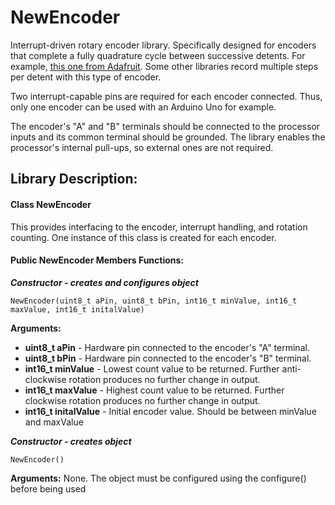 # NewEncoder
Interrupt-driven rotary encoder library. Specifically designed for encoders that complete a fully quadrature cycle between successive detents. For example, [this one from Adafruit](https://www.adafruit.com/product/377). Some other libraries record multiple steps per detent with this type of encoder.

Two interrupt-capable pins are required for each encoder connected. Thus, only one encoder can be used with an Arduino Uno for example.

The encoder's "A" and "B" terminals should be connected to the processor inputs and its common terminal should be grounded. The library enables the processor's internal pull-ups, so external ones are not required.
## Library Description:
#### Class NewEncoder
This provides interfacing to the encoder, interrupt handling, and rotation counting. One instance of this class is created for each encoder.
#### Public NewEncoder Members Functions:
***Constructor - creates  and configures object***

    NewEncoder(uint8_t aPin, uint8_t bPin, int16_t minValue, int16_t maxValue, int16_t initalValue)
**Arguments:**
 - **uint8_t aPin** - Hardware pin connected to the encoder's "A" terminal.
 - **uint8_t bPin** - Hardware pin connected to the encoder's "B" terminal.
 - **int16_t minValue** - Lowest count value to be returned. Further anti-clockwise rotation produces no further change in output.
 - **int16_t maxValue** - Highest count value to be returned. Further clockwise rotation produces no further change in output.
 - **int16_t initalValue** - Initial encoder value. Should be between minValue and maxValue
 
 ***Constructor - creates object*** 

    NewEncoder()
**Arguments:** None. The object must be configured using the configure() before being used